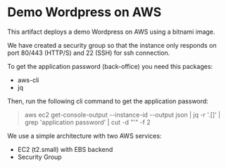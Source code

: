 # Demo Wordpress  on AWS

This artifact deploys a demo Wordpress on AWS using a bitnami image.

We have created a security group so that the instance only responds on port 80/443 (HTTP/S) and 22 (SSH) for ssh connection.

To get the application password (back-office) you need this packages: 
 - aws-cli
 - jq

Then, run the following cli command to get the application password: 
>  aws ec2 get-console-output  --instance-id <instanceId>  --output json | jq -r '.[]' | grep 'application password'  | cut -d "'" -f 2

We use a simple architecture with two AWS services:
 - EC2 (t2.small) with EBS backend
 - Security Group